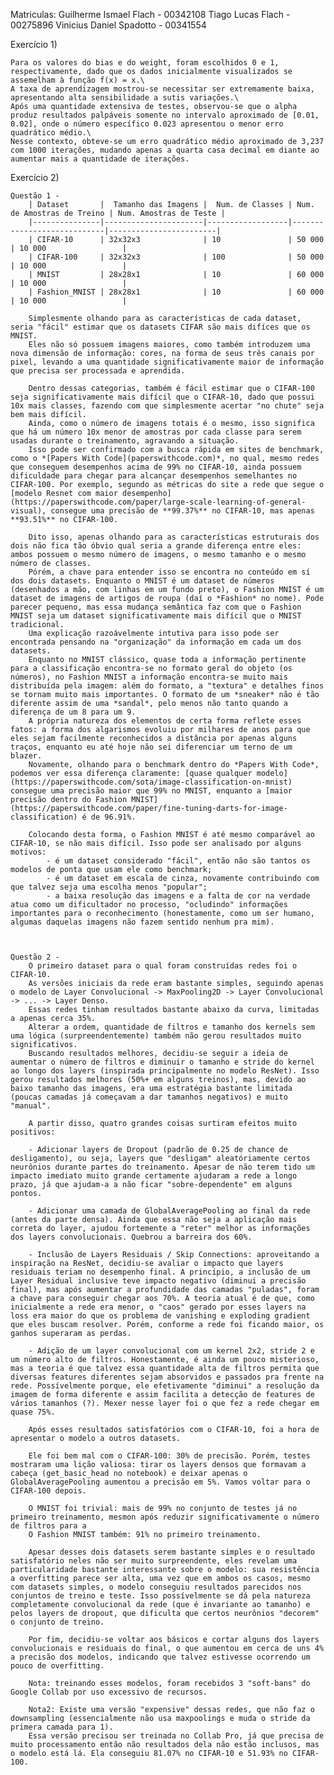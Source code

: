 Matriculas:
Guilherme Ismael Flach - 00342108
Tiago Lucas Flach - 00275896
Vinicius Daniel Spadotto - 00341554

Exercício 1)

    Para os valores do bias e do weight, foram escolhidos 0 e 1, respectivamente, dado que os dados inicialmente visualizados se assemelham à função f(x) = x.\
    A taxa de aprendizagem mostrou-se necessitar ser extremamente baixa, apresentando alta sensibilidade a sutis variações.\
    Após uma quantidade extensiva de testes, observou-se que o alpha produz resultados palpáveis somente no intervalo aproximado de [0.01, 0.02], onde o número específico 0.023 apresentou o menor erro quadrático médio.\
    Nesse contexto, obteve-se um erro quadrático médio aproximado de 3,237 com 1000 iterações, mudando apenas a quarta casa decimal em diante ao aumentar mais a quantidade de iterações.

Exercício 2)

    Questão 1 -
    	| Dataset       |  Tamanho das Imagens |  Num. de Classes | Num. de Amostras de Treino | Num. Amostras de Teste |
    	|---------------|----------------------|------------------|----------------------------|------------------------|
    	| CIFAR-10      | 32x32x3              | 10               | 50 000                     | 10 000                 |
    	| CIFAR-100     | 32x32x3              | 100              | 50 000                     | 10 000                 |
    	| MNIST         | 28x28x1              | 10               | 60 000                     | 10 000                 |
    	| Fashion_MNIST | 28x28x1              | 10               | 60 000                     | 10 000                 |

    	Simplesmente olhando para as características de cada dataset, seria "fácil" estimar que os datasets CIFAR são mais difíces que os MNIST.
    	Eles não só possuem imagens maiores, como também introduzem uma nova dimensão de informação: cores, na forma de seus três canais por pixel, levando a uma quantidade significativamente maior de informação que precisa ser processada e aprendida.

    	Dentro dessas categorias, também é fácil estimar que o CIFAR-100 seja significativamente mais difícil que o CIFAR-10, dado que possui 10x mais classes, fazendo com que simplesmente acertar "no chute" seja bem mais difícil.
    	Ainda, como o número de imagens totais é o mesmo, isso significa que há um número 10x menor de amostras por cada classe para serem usadas durante o treinamento, agravando a situação.
    	Isso pode ser confirmado com a busca rápida em sites de benchmark, como o *[Papers With Code](paperswithcode.com)*, no qual, mesmo redes que conseguem desempenhos acima de 99% no CIFAR-10, ainda possuem dificuldade para chegar para alcançar desempenhos semelhantes no CIFAR-100. Por exemplo, segundo as métricas do site a rede que segue o [modelo Resnet com maior desempenho](https://paperswithcode.com/paper/large-scale-learning-of-general-visual), consegue uma precisão de **99.37%** no CIFAR-10, mas apenas **93.51%** no CIFAR-100.

    	Dito isso, apenas olhando para as características estruturais dos dois não fica tão óbvio qual seria a grande diferença entre eles: ambos possuem o mesmo número de imagens, o mesmo tamanho e o mesmo número de classes.
    	Pórém, a chave para entender isso se encontra no conteúdo em sí dos dois datasets. Enquanto o MNIST é um dataset de números (desenhados a mão, com linhas em um fundo preto), o Fashion MNIST é um dataset de imagens de artigos de roupa (daí o *Fashion* no nome). Pode parecer pequeno, mas essa mudança semântica faz com que o Fashion MNIST seja um dataset significativamente mais difícil que o MNIST tradicional.
    	Uma explicação razoávelmente intutiva para isso pode ser encontrada pensando na "organização" da informação em cada um dos datasets.
    	Enquanto no MNIST clássico, quase toda a informação pertinente para a classificação encontra-se no formato geral do objeto (os números), no Fashion MNIST a informação encontra-se muito mais distribuída pela imagem: além do formato, a "textura" e detalhes finos se tornam muito mais importantes. O formato de um *sneaker* não é tão diferente assim de uma *sandal*, pelo menos não tanto quando a diferença de um 8 para um 9.
    	A própria natureza dos elementos de certa forma reflete esses fatos: a forma dos algarismos evoluiu por milhares de anos para que eles sejam facilmente reconhecidos a distância por apenas alguns traços, enquanto eu até hoje não sei diferenciar um terno de um blazer.
    	Novamente, olhando para o benchmark dentro do *Papers With Code*, podemos ver essa diferença claramente: [quase qualquer modelo](https://paperswithcode.com/sota/image-classification-on-mnist) consegue uma precisão maior que 99% no MNIST, enquanto a [maior precisão dentro do Fashion MNIST](https://paperswithcode.com/paper/fine-tuning-darts-for-image-classification) é de 96.91%.

    	Colocando desta forma, o Fashion MNIST é até mesmo comparável ao CIFAR-10, se não mais difícil. Isso pode ser analisado por alguns motivos:
    		- é um dataset considerado "fácil", então não são tantos os modelos de ponta que usam ele como benchmark;
    		- é um dataset em escala de cinza, novamente contribuindo com que talvez seja uma escolha menos "popular";
    		- a baixa resolução das imagens e a falta de cor na verdade atua como um dificultador no processo, "ocludindo" informações importantes para o reconhecimento (honestamente, como um ser humano, algumas daquelas imagens não fazem sentido nenhum pra mim).



    Questão 2 -
    	O primeiro dataset para o qual foram construídas redes foi o CIFAR-10.
    	As versões iniciais da rede eram bastante simples, seguindo apenas o modelo de Layer Convolucional -> MaxPooling2D -> Layer Convolucional -> ... -> Layer Denso.
    	Essas redes tinham resultados bastante abaixo da curva, limitadas a apenas cerca 35%.
    	Alterar a ordem, quantidade de filtros e tamanho dos kernels sem uma lógica (surpreendentemente) também não gerou resultados muito significativos.
    	Buscando resultados melhores, decidiu-se seguir a ideia de aumentar o número de filtros e diminuir o tamanho e stride do kernel ao longo dos layers (inspirada principalmente no modelo ResNet). Isso gerou resultados melhores (50%+ em alguns treinos), mas, devido ao baixo tamanho das imagens, era uma estratégia bastante limitada (poucas camadas já começavam a dar tamanhos negativos) e muito "manual".

    	A partir disso, quatro grandes coisas surtiram efeitos muito positivos:

    	- Adicionar layers de Dropout (padrão de 0.25 de chance de desligamento), ou seja, layers que "desligam" aleatóriamente certos neurônios durante partes do treinamento. Apesar de não terem tido um impacto imediato muito grande certamente ajudaram a rede a longo prazo, já que ajudam-a a não ficar "sobre-dependente" em alguns pontos.

    	- Adicionar uma camada de GlobalAveragePooling ao final da rede (antes da parte densa). Ainda que essa não seja a aplicação mais correta do layer, ajudou fortemente a "reter" melhor as informações dos layers convolucionais. Quebrou a barreira dos 60%.

    	- Inclusão de Layers Residuais / Skip Connections: aproveitando a inspiração na ResNet, decidiu-se avaliar o impacto que layers residuais teriam no desempenho final. A princípio, a inclusão de um Layer Residual inclusive teve impacto negativo (diminui a precisão final), mas após aumentar a profundidade das camadas "puladas", foram a chave para conseguir chegar aos 70%. A teoria atual é de que, como inicialmente a rede era menor, o "caos" gerado por esses layers na loss era maior do que os problema de vanishing e exploding gradient que eles buscam resolver. Porém, conforme a rede foi ficando maior, os ganhos superaram as perdas.

    	- Adição de um layer convolucional com um kernel 2x2, stride 2 e um número alto de filtros. Honestamente, é ainda um pouco misterioso, mas a teoria é que talvez essa quantidade alta de filtros permita que diversas features diferentes sejam absorvidos e passados pra frente na rede. Possívelmente porque, ele efetivamente "diminui" a resolução da imagem de forma diferente e assim facilita a detecção de features de vários tamanhos (?). Mexer nesse layer foi o que fez a rede chegar em quase 75%.

    	Após esses resultados satisfatórios com o CIFAR-10, foi a hora de apresentar o modelo a outros datasets.

    	Ele foi bem mal com o CIFAR-100: 30% de precisão. Porém, testes mostraram uma lição valiosa: tirar os layers densos que formavam a cabeça (get_basic_head no notebook) e deixar apenas o GlobalAveragePooling aumentou a precisão em 5%. Vamos voltar para o CIFAR-100 depois.

    	O MNIST foi trivial: mais de 99% no conjunto de testes já no primeiro treinamento, mesmon após reduzir significativamente o número de filtros para a
    	O Fashion MNIST também: 91% no primeiro treinamento.

    	Apesar desses dois datasets serem bastante simples e o resultado satisfatório neles não ser muito surpreendente, eles revelam uma particularidade bastante interessante sobre o modelo: sua resistência a overfitting parece ser alta, uma vez que em ambos os casos, mesmo com datasets simples, o modelo conseguiu resultados parecidos nos conjuntos de treino e teste. Isso possívelmente se dá pela natureza completamente convolucional da rede (que é invariante ao tamanho) e pelos layers de dropout, que dificulta que certos neurônios "decorem" o conjunto de treino.

    	Por fim, decidiu-se voltar aos básicos e cortar alguns dos layers convolucionais e residuais do final, o que aumentou em cerca de uns 4% a precisão dos modelos, indicando que talvez estivesse ocorrendo um pouco de overfitting.

    	Nota: treinando esses modelos, foram recebidos 3 "soft-bans" do Google Collab por uso excessivo de recursos.

    	Nota2: Existe uma versão "expensive" dessas redes, que não faz o downsampling (essencialmente não usa maxpoolings e muda o stride da primera camada para 1).
    	Essa versão precisou ser treinada no Collab Pro, já que precisa de muito processamento então não resultados dela não estão inclusos, mas o modelo está lá. Ela conseguiu 81.07% no CIFAR-10 e 51.93% no CIFAR-100.
